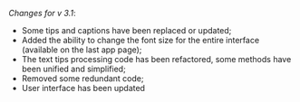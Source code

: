 _Changes for v 3.1_:
- Some tips and captions have been replaced or updated;
- Added the ability to change the font size for the entire interface (available on the last app page);
- The text tips processing code has been refactored, some methods have been unified and simplified;
- Removed some redundant code;
- User interface has been updated
